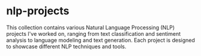 # nlp-projects
This collection contains various Natural Language Processing (NLP) projects I've worked on, ranging from text classification and sentiment analysis to language modeling and text generation. Each project is designed to showcase different NLP techniques and tools.
